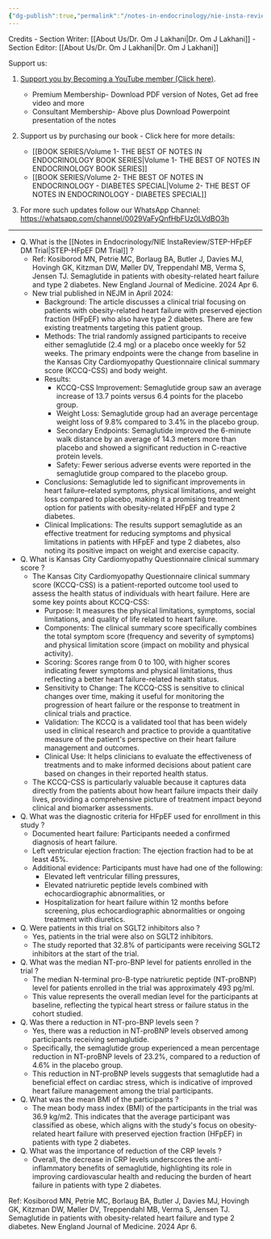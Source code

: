 ```yaml
---
{"dg-publish":true,"permalink":"/notes-in-endocrinology/nie-insta-review/step-h-fp-ef-dm-trial/"}
---
```






Credits
    - Section Writer: [[About Us/Dr. Om J Lakhani\|Dr. Om J Lakhani]]
    - Section Editor: [[About Us/Dr. Om J Lakhani\|Dr. Om J Lakhani]]


Support us:
1. [Support you by Becoming a YouTube member (Click here)](https://www.youtube.com/channel/UC6zQSf7dLDqfQOeM4mNUBTQ/join). 
	- Premium Membership- Download PDF version of Notes, Get ad free video and more
	- Consultant Membership- Above plus Download Powerpoint presentation of the notes 
2. Support us by purchasing our book - Click here for more details:
	- [[BOOK SERIES/Volume 1- THE BEST OF NOTES IN ENDOCRINOLOGY BOOK SERIES\|Volume 1- THE BEST OF NOTES IN ENDOCRINOLOGY BOOK SERIES]]
	- [[BOOK SERIES/Volume 2- THE BEST OF NOTES IN ENDOCRINOLOGY - DIABETES SPECIAL\|Volume 2- THE BEST OF NOTES IN ENDOCRINOLOGY - DIABETES SPECIAL]]

3. For more such updates follow our WhatsApp Channel: https://whatsapp.com/channel/0029VaFyQnfHbFUz0LVdBO3h


-----

- Q. What is the [[Notes in Endocrinology/NIE InstaReview/STEP-HFpEF DM Trial\|STEP-HFpEF DM Trial]] ?
    - Ref: Kosiborod MN, Petrie MC, Borlaug BA, Butler J, Davies MJ, Hovingh GK, Kitzman DW, Møller DV, Treppendahl MB, Verma S, Jensen TJ. Semaglutide in patients with obesity-related heart failure and type 2 diabetes. New England Journal of Medicine. 2024 Apr 6.
    - New trial published in NEJM in April 2024:
        - Background: The article discusses a clinical trial focusing on patients with obesity-related heart failure with preserved ejection fraction (HFpEF) who also have type 2 diabetes. There are few existing treatments targeting this patient group.
        - Methods: The trial randomly assigned participants to receive either semaglutide (2.4 mg) or a placebo once weekly for 52 weeks. The primary endpoints were the change from baseline in the Kansas City Cardiomyopathy Questionnaire clinical summary score (KCCQ-CSS) and body weight.
        - Results:
            - KCCQ-CSS Improvement: Semaglutide group saw an average increase of 13.7 points versus 6.4 points for the placebo group.
            - Weight Loss: Semaglutide group had an average percentage weight loss of 9.8% compared to 3.4% in the placebo group.
            - Secondary Endpoints: Semaglutide improved the 6-minute walk distance by an average of 14.3 meters more than placebo and showed a significant reduction in C-reactive protein levels.
            - Safety: Fewer serious adverse events were reported in the semaglutide group compared to the placebo group.
        - Conclusions: Semaglutide led to significant improvements in heart failure–related symptoms, physical limitations, and weight loss compared to placebo, making it a promising treatment option for patients with obesity-related HFpEF and type 2 diabetes.
        - Clinical Implications: The results support semaglutide as an effective treatment for reducing symptoms and physical limitations in patients with HFpEF and type 2 diabetes, also noting its positive impact on weight and exercise capacity.
- Q. What is Kansas City Cardiomyopathy Questionnaire clinical summary score ? 
    - The Kansas City Cardiomyopathy Questionnaire clinical summary score (KCCQ-CSS) is a patient-reported outcome tool used to assess the health status of individuals with heart failure. Here are some key points about KCCQ-CSS:
        - Purpose: It measures the physical limitations, symptoms, social limitations, and quality of life related to heart failure.
        - Components: The clinical summary score specifically combines the total symptom score (frequency and severity of symptoms) and physical limitation score (impact on mobility and physical activity).
        - Scoring: Scores range from 0 to 100, with higher scores indicating fewer symptoms and physical limitations, thus reflecting a better heart failure-related health status.
        - Sensitivity to Change: The KCCQ-CSS is sensitive to clinical changes over time, making it useful for monitoring the progression of heart failure or the response to treatment in clinical trials and practice.
        - Validation: The KCCQ is a validated tool that has been widely used in clinical research and practice to provide a quantitative measure of the patient's perspective on their heart failure management and outcomes.
        - Clinical Use: It helps clinicians to evaluate the effectiveness of treatments and to make informed decisions about patient care based on changes in their reported health status.
    - The KCCQ-CSS is particularly valuable because it captures data directly from the patients about how heart failure impacts their daily lives, providing a comprehensive picture of treatment impact beyond clinical and biomarker assessments.
- Q. What was the diagnostic criteria for HFpEF used for enrollment in this study ?
    - Documented heart failure: Participants needed a confirmed diagnosis of heart failure.
    - Left ventricular ejection fraction: The ejection fraction had to be at least 45%.
    - Additional evidence: Participants must have had one of the following:
        - Elevated left ventricular filling pressures,
        - Elevated natriuretic peptide levels combined with echocardiographic abnormalities, or
        - Hospitalization for heart failure within 12 months before screening, plus echocardiographic abnormalities or ongoing treatment with diuretics.
- Q. Were patients in this trial on SGLT2 inhibitors also ?
    - Yes, patients in the trial were also on SGLT2 inhibitors. 
    - The study reported that 32.8% of participants were receiving SGLT2 inhibitors at the start of the trial. 
- Q. What was the median NT-pro-BNP level for patients enrolled in the trial ?
    - The median N-terminal pro-B-type natriuretic peptide (NT-proBNP) level for patients enrolled in the trial was approximately 493 pg/ml. 
    - This value represents the overall median level for the participants at baseline, reflecting the typical heart stress or failure status in the cohort studied.
- Q. Was there a reduction in NT-pro-BNP levels seen ?
    - Yes, there was a reduction in NT-proBNP levels observed among participants receiving semaglutide. 
    - Specifically, the semaglutide group experienced a mean percentage reduction in NT-proBNP levels of 23.2%, compared to a reduction of 4.6% in the placebo group. 
    - This reduction in NT-proBNP levels suggests that semaglutide had a beneficial effect on cardiac stress, which is indicative of improved heart failure management among the trial participants.
- Q. What was the mean BMI of the participants ?
    - The mean body mass index (BMI) of the participants in the trial was 36.9 kg/m2. This indicates that the average participant was classified as obese, which aligns with the study's focus on obesity-related heart failure with preserved ejection fraction (HFpEF) in patients with type 2 diabetes. 
- Q. What was the importance of reduction of the CRP levels ?
    - Overall, the decrease in CRP levels underscores the anti-inflammatory benefits of semaglutide, highlighting its role in improving cardiovascular health and reducing the burden of heart failure in patients with type 2 diabetes.


Ref: Kosiborod MN, Petrie MC, Borlaug BA, Butler J, Davies MJ, Hovingh GK, Kitzman DW, Møller DV, Treppendahl MB, Verma S, Jensen TJ. Semaglutide in patients with obesity-related heart failure and type 2 diabetes. New England Journal of Medicine. 2024 Apr 6.